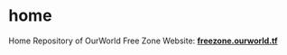 # home
Home Repository of OurWorld Free Zone
Website: [**freezone.ourworld.tf**](freezone.ourworld.tf)
